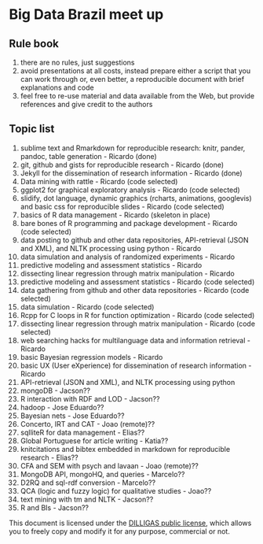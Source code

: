 # Big Data Brazil meet up


## Rule book

1. there are no rules, just suggestions
1. avoid presentations at all costs, instead prepare either a script that you can work through or, even better, a reproducible document with brief explanations and code
1. feel free to re-use material and data available from the Web, but provide references and give credit to the authors


## Topic list

1. sublime text and Rmarkdown for reproducible research: knitr, pander, pandoc, table generation - Ricardo (done)
1. git, github and gists for reproducible research - Ricardo (done)
1. Jekyll for the dissemination of research information - Ricardo (done)
1. Data mining with rattle - Ricardo (code selected)
1. ggplot2 for graphical exploratory analysis - Ricardo (code selected)
1. slidify, dot language, dynamic graphics (rcharts, animations, googlevis) and basic css for reproducible slides - Ricardo (code selected)
1. basics of R data management - Ricardo (skeleton in place)
1. bare bones of R programming and package development - Ricardo (code selected)
1. data posting to github and other data repositories, API-retrieval (JSON and XML), and NLTK processing using python - Ricardo
1. data simulation and analysis of randomized experiments - Ricardo
1. predictive modeling and assessment statistics - Ricardo
1. dissecting linear regression through matrix manipulation - Ricardo
1. predictive modeling and assessment statistics - Ricardo (code selected)
1. data gathering from github and other data repositories - Ricardo (code selected)
1. data simulation - Ricardo (code selected)
1. Rcpp for C loops in R for function optimization - Ricardo (code selected)
1. dissecting linear regression through matrix manipulation - Ricardo (code selected)
1. web searching hacks for multilanguage data and information retrieval - Ricardo
1. basic Bayesian regression models - Ricardo
1. basic UX (User eXperience) for dissemination of research information - Ricardo
2. API-retrieval (JSON and XML), and NLTK processing using python
1. mongoDB - Jacson??
1. R interaction with RDF and LOD - Jacson??
1. hadoop - Jose Eduardo??
1. Bayesian nets - Jose Eduardo??
1. Concerto, IRT and CAT - Joao (remote)??
1. sqlliteR for data management - Elias??
1. Global Portuguese for article writing - Katia??
1. knitcitations and bibtex embedded in markdown for reproducible research - Elias??
1. CFA and SEM with psych and lavaan - Joao (remote)??
1. MongoDB API, mongoHQ, and queries - Marcelo??
1. D2RQ and sql-rdf conversion - Marcelo??
1. QCA (logic and fuzzy logic) for qualitative studies - Joao??
1. text mining with tm and NLTK - Jacson??
1. R and BIs - Jacson??

This document is licensed under the [DILLIGAS public license](https://gist.github.com/rpietro/6114401), which allows you to freely copy and modify it for any purpose, commercial or not.
